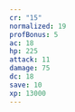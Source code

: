 ```yaml
---
cr: "15"
normalized: 19
profBonus: 5
ac: 18
hp: 225
attack: 11
damage: 75
dc: 18
save: 10
xp: 13000
---
```

